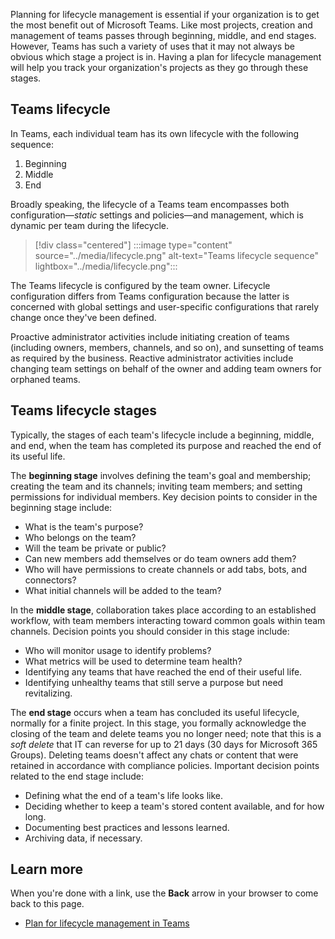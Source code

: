 Planning for lifecycle management is essential if your organization is to get the most benefit out of Microsoft Teams. Like most projects, creation and management of teams passes through beginning, middle, and end stages. However, Teams has such a variety of uses that it may not always be obvious which stage a project is in. Having a plan for lifecycle management will help you track your organization's projects as they go through these stages.

## Teams lifecycle

In Teams, each individual team has its own lifecycle with the following sequence:  

1. Beginning
1. Middle
1. End

Broadly speaking, the lifecycle of a Teams team encompasses both configuration—*static* settings and policies—and management, which is dynamic per team during the lifecycle.

> [!div class="centered"]
> :::image type="content" source="../media/lifecycle.png" alt-text="Teams lifecycle sequence" lightbox="../media/lifecycle.png":::

The Teams lifecycle is configured by the team owner. Lifecycle configuration differs from Teams configuration because the latter is concerned with global settings and user-specific configurations that rarely change once they've been defined.

Proactive administrator activities include initiating creation of teams (including owners, members, channels, and so on), and sunsetting of teams as required by the business. Reactive administrator activities include changing team settings on behalf of the owner and adding team owners for orphaned teams.

## Teams lifecycle stages

Typically, the stages of each team's lifecycle include a beginning, middle, and end, when the team has completed its purpose and reached the end of its useful life.

The **beginning stage** involves defining the team's goal and membership; creating the team and its channels; inviting team members; and setting permissions for individual members. Key decision points to consider in the beginning stage include:

- What is the team's purpose?
- Who belongs on the team?
- Will the team be private or public?
- Can new members add themselves or do team owners add them?
- Who will have permissions to create channels or add tabs, bots, and connectors?
- What initial channels will be added to the team?

In the **middle stage**, collaboration takes place according to an established workflow, with team members interacting toward common goals within team channels. Decision points you should consider in this stage include:

- Who will monitor usage to identify problems?
- What metrics will be used to determine team health?
- Identifying any teams that have reached the end of their useful life.
- Identifying unhealthy teams that still serve a purpose but need revitalizing.

The **end stage** occurs when a team has concluded its useful lifecycle, normally for a finite project. In this stage, you formally acknowledge the closing of the team and delete teams you no longer need; note that this is a *soft delete* that IT can reverse for up to 21 days (30 days for Microsoft 365 Groups). Deleting teams doesn't affect any chats or content that were retained in accordance with compliance policies. Important decision points related to the end stage include:  

- Defining what the end of a team's life looks like.
- Deciding whether to keep a team's stored content available, and for how long.
- Documenting best practices and lessons learned.
- Archiving data, if necessary.

## Learn more

When you're done with a link, use the **Back** arrow in your browser to come back to this page.

- [Plan for lifecycle management in Teams](/microsoftteams/plan-teams-lifecycle)
